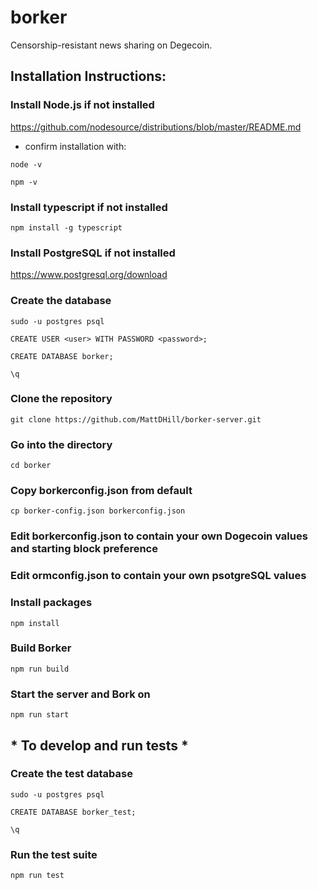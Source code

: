 # borker

Censorship-resistant news sharing on Degecoin.

## Installation Instructions:

### Install Node.js if not installed
https://github.com/nodesource/distributions/blob/master/README.md

* confirm installation with:

```node -v```

```npm -v```

### Install typescript if not installed
```npm install -g typescript```

### Install PostgreSQL if not installed
https://www.postgresql.org/download

### Create the database
```sudo -u postgres psql```

```CREATE USER <user> WITH PASSWORD <password>;```

```CREATE DATABASE borker;```

```\q```

### Clone the repository
```git clone https://github.com/MattDHill/borker-server.git```

### Go into the directory
```cd borker```

### Copy borkerconfig.json from default
```cp borker-config.json borkerconfig.json```

### Edit borkerconfig.json to contain your own Dogecoin values and starting block preference

### Edit ormconfig.json to contain your own psotgreSQL values

### Install packages
```npm install```

### Build Borker
```npm run build```

### Start the server and Bork on
```npm run start```

## * To develop and run tests *

### Create the test database
```sudo -u postgres psql```

```CREATE DATABASE borker_test;```

```\q```

### Run the test suite
```npm run test```

